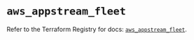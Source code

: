 # `aws_appstream_fleet`

Refer to the Terraform Registry for docs: [`aws_appstream_fleet`](https://registry.terraform.io/providers/hashicorp/aws/5.38.0/docs/resources/appstream_fleet).
